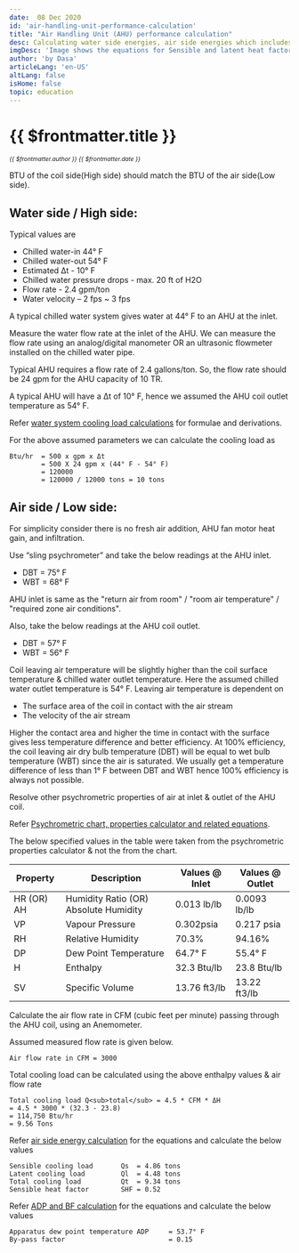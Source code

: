 ```yaml
---
date:  08 Dec 2020
id: 'air-handling-unit-performance-calculation'
title: "Air Handling Unit (AHU) performance calculation"
desc: Calculating water side energies, air side energies which includes capacity/tonnage, psychrometric properties, air flow rate, apparatus dew point temperature & by-pass factor.
imgDesc: 'Image shows the equations for Sensible and latent heat factors'
author: 'by Dasa'
articleLang: 'en-US'
altLang: false
isHome: false
topic: education
---
```


<altLang />

# {{ $frontmatter.title }}
<i style="font-size: 0.75em;"> {{ $frontmatter.author }} {{ $frontmatter.date }} </i>

BTU of the coil side(High side) should match the BTU of the air side(Low side).

## Water side / High side:

Typical values are 

 - Chilled water-in 44° F
 - Chilled water-out 54° F
 - Estimated Δt - 10° F
 - Chilled water pressure drops - max. 20 ft of H2O
 - Flow rate - 2.4 gpm/ton
 - Water velocity – 2 fps ~ 3 fps

A typical chilled water system gives water at 44° F to an AHU at the inlet.

Measure the water flow rate at the inlet of the AHU. We can measure the flow rate using an analog/digital manometer OR an ultrasonic flowmeter installed on the chilled water pipe. 

Typical AHU requires a flow rate of 2.4 gallons/ton. So, the flow rate should be 24 gpm for the AHU capacity of 10 TR.

A typical AHU will have a Δt of 10° F, hence we assumed the AHU coil outlet temperature as 54° F.

Refer [water system cooling load calculations](https://thedatatalks.in/education/ahu-water-side-cooling-load-calculation) for formulae and derivations.

For the above assumed parameters we can calculate the cooling load as

```
Btu/hr 	= 500 x gpm x Δt
	    = 500 X 24 gpm x (44° F - 54° F)
	    = 120000
	    = 120000 / 12000 tons = 10 tons
```

## Air side / Low side:

For simplicity consider there is no fresh air addition, AHU fan motor heat gain, and infiltration.

Use “sling psychrometer” and take the below readings at the AHU inlet.

 - DBT = 75° F
 - WBT = 68° F

AHU inlet is same as the "return air from room" / "room air temperature" / "required zone air conditions".

Also, take the below readings at the AHU coil outlet.

 - DBT = 57° F
 - WBT = 56° F

Coil leaving air temperature will be slightly higher than the coil surface temperature & chilled water outlet temperature. Here the assumed chilled water outlet temperature is 54° F. Leaving air temperature is dependent on

 - The surface area of the coil in contact with the air stream
 - The velocity of the air stream

Higher the contact area and higher the time in contact with the surface gives less temperature difference and better efficiency. 
At 100% efficiency, the coil leaving air dry bulb temperature (DBT) will be equal to wet bulb temperature (WBT) since the air is saturated. 
We usually get a temperature difference of less than 1° F between DBT and WBT hence 100% efficiency is always not possible.

Resolve other psychrometric properties of air at inlet & outlet of the AHU coil.

Refer [Psychrometric chart, properties calculator and related equations](https://thedatatalks.in/education/psychrometric-chart-and-related-equations).

The below specified values in the table were taken from the psychrometric properties calculator & not the from the chart.

| Property   | Description                           | Values @ Inlet | Values @ Outlet |
|------------|---------------------------------------|----------------|-----------------|
| HR (OR) AH | Humidity Ratio (OR) Absolute Humidity | 0.013 lb/lb    | 0.0093 lb/lb    |
| VP         | Vapour Pressure                       | 0.302psia      | 0.217 psia      |
| RH         | Relative Humidity                     | 70.3%          | 94.16%          |
| DP         | Dew Point Temperature                 | 64.7° F        | 55.4° F         |
| H          | Enthalpy                              | 32.3 Btu/lb    | 23.8 Btu/lb     |
| SV         | Specific Volume                       | 13.76 ft3/lb   | 13.22 ft3/lb    |

Calculate the air flow rate in CFM (cubic feet per minute) passing through the AHU coil, using an Anemometer. 

Assumed measured flow rate is given below.

```
Air flow rate in CFM = 3000
```
Total cooling load can be calculated using the above enthalpy values & air flow rate

```
Total cooling load Q<sub>total</sub> = 4.5 * CFM * ΔH
= 4.5 * 3000 * (32.3 - 23.8)
= 114,750 Btu/hr
= 9.56 Tons
```

Refer [air side energy calculation](https://thedatatalks.in/education/ahu-air-side-cooling-load-calculation) for the equations and calculate the below values

```
Sensible cooling load 		Qs 	= 4.86 tons
Latent cooling load			Ql 	= 4.48 tons
Total cooling load			Qt 	= 9.34 tons
Sensible heat factor		SHF = 0.52
```

Refer [ADP and BF calculation](https://thedatatalks.in/education/adp-and-bf-calculation) for the equations and calculate the below values

```
Apparatus dew point temperature ADP 	= 53.7° F
By-pass factor							= 0.15	
```






